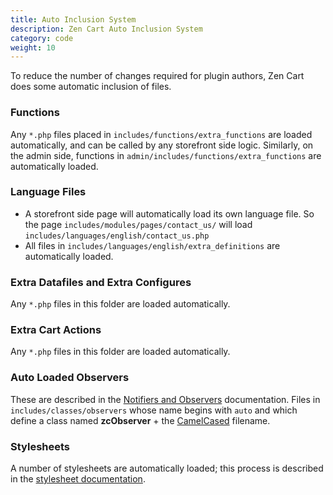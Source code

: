 ```yaml
---
title: Auto Inclusion System
description: Zen Cart Auto Inclusion System
category: code
weight: 10
---
```


To reduce the number of changes required for plugin authors, Zen Cart does some automatic inclusion of files. 

### Functions 
Any `*.php` files placed in `includes/functions/extra_functions` are loaded automatically, and can be called by any storefront side logic.  Similarly, on the admin side, functions in `admin/includes/functions/extra_functions` are automatically loaded. 

### Language Files 

- A storefront side page will automatically load its own language file.  So the page `includes/modules/pages/contact_us/` will load `includes/languages/english/contact_us.php`
- All files in `includes/languages/english/extra_definitions` are automatically loaded.

### Extra Datafiles and Extra Configures 

Any `*.php` files in this folder are loaded automatically. 

### Extra Cart Actions 

Any `*.php` files in this folder are loaded automatically. 

### Auto Loaded Observers 

These are described in the [Notifiers and Observers](/dev/code/notifiers/#auto-loaded-observers) documentation.  Files in `includes/classes/observers` whose name begins with `auto` and which define a class named **zcObserver** + the [CamelCased](http://en.wikipedia.org/wiki/CamelCase) filename. 

### Stylesheets 

A number of stylesheets are automatically loaded; this process is described in the [stylesheet documentation](/user/template/stylesheet/). 

